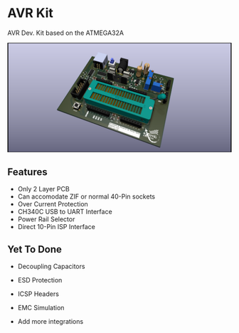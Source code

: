 
# AVR Kit

AVR Dev. Kit based on the ATMEGA32A

![Logo](https://raw.githubusercontent.com/Morad-T/EXOTIC-AVR-Kit/main/%5BEXOTIC%5D%20AVR%20Kit_3D_RT.png)

## Features

- Only 2 Layer PCB
- Can accomodate ZIF or normal 40-Pin sockets
- Over Current Protection
- CH340C USB to UART Interface
- Power Rail Selector
- Direct 10-Pin ISP Interface

## Yet To Done

- Decoupling Capacitors

- ESD Protection

- ICSP Headers

- EMC Simulation

- Add more integrations
